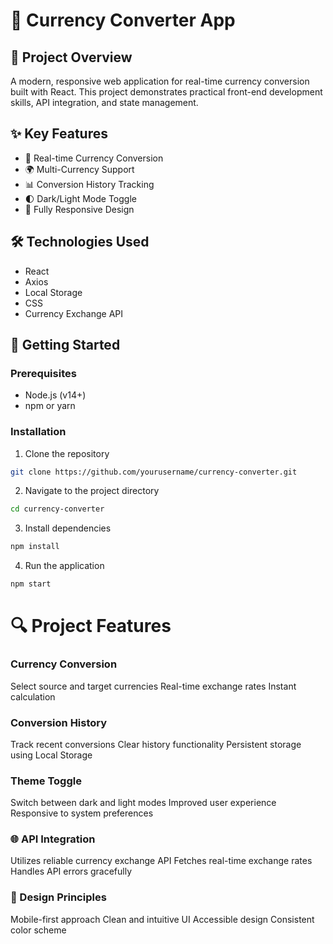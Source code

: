 # 💱 Currency Converter App

## 🚀 Project Overview

A modern, responsive web application for real-time currency conversion built with React. This project demonstrates practical front-end development skills, API integration, and state management.

## ✨ Key Features

- 🔄 Real-time Currency Conversion
- 🌍 Multi-Currency Support
- 📊 Conversion History Tracking
- 🌓 Dark/Light Mode Toggle
- 📱 Fully Responsive Design

## 🛠️ Technologies Used

- React
- Axios
- Local Storage
- CSS
- Currency Exchange API

## 🚀 Getting Started

### Prerequisites

- Node.js (v14+)
- npm or yarn

### Installation

1. Clone the repository
```bash
git clone https://github.com/yourusername/currency-converter.git
```
2. Navigate to the project directory
```bash
cd currency-converter
```
3. Install dependencies
```bash
npm install
```
4. Run the application
```bash
npm start
```

# 🔍 Project Features
### Currency Conversion
Select source and target currencies
Real-time exchange rates
Instant calculation
### Conversion History
Track recent conversions
Clear history functionality
Persistent storage using Local Storage
### Theme Toggle
Switch between dark and light modes
Improved user experience
Responsive to system preferences
### 🌐 API Integration
Utilizes reliable currency exchange API
Fetches real-time exchange rates
Handles API errors gracefully
### 🎨 Design Principles
Mobile-first approach
Clean and intuitive UI
Accessible design
Consistent color scheme

